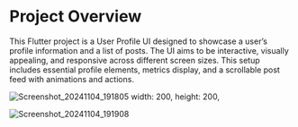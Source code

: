 # Project Overview
This Flutter project is a User Profile UI designed to showcase a user’s profile information and a list of posts. The UI aims to be interactive, visually appealing, and responsive across different screen sizes. This setup includes essential profile elements, metrics display, and a scrollable post feed with animations and actions.

![Screenshot_20241104_191805](https://github.com/user-attachments/assets/6a6a3d05-4d40-40e3-841e-13cd70f0919e)
 width: 200, 
  height: 200,

![Screenshot_20241104_191908](https://github.com/user-attachments/assets/c4c6440b-15ee-4ff9-982a-2a4e20c028fe)
